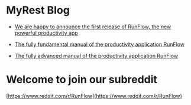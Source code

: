 # MyRest Blog

- [We are happy to announce the first release of RunFlow, the new powerful productivity app](runflow_first_release.md)

- [The fully fundamental manual of the productivity application RunFlow](runflow_basic_point.md)

- [The fully advanced manual of the productivity application RunFlow](runflow_advanced_point.md)

# Welcome to join our subreddit

[https://www.reddit.com/r/RunFlow](https://www.reddit.com/r/RunFlow)
